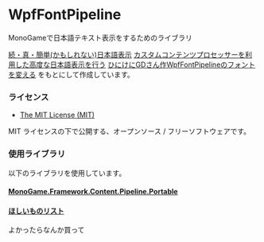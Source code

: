# WpfFontPipeline
MonoGameで日本語テキスト表示をするためのライブラリ

[続・真・簡単(かもしれない)日本語表示](https://blogs.msdn.microsoft.com/ito/2012/06/04/73/)
[カスタムコンテンツプロセッサーを利用した高度な日本語表示を行う](http://sorceryforce.net/ja/monogame/drawjapanesetextbywpffont)
[ひにけにGDさん作WpfFontPipelineのフォントを変える](https://matatabisoft.com/211/)
をもとにして作成しています。

### ライセンス

* [The MIT License (MIT)](LICENSE.txt)

MIT ライセンスの下で公開する、オープンソース / フリーソフトウェアです。

### 使用ライブラリ

以下のライブラリを使用しています。

#### [MonoGame.Framework.Content.Pipeline.Portable](https://github.com/Grabacr07/KanColleViewer)


#### [ほしいものリスト](https://www.amazon.co.jp/hz/wishlist/ls/111ANSVEUB01D?type=wishlist&filter=unpurchased&sort=price-asc)
よかったらなんか買って

